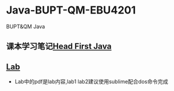 # Java-BUPT-QM-EBU4201
BUPT&QM Java

## 课本学习笔记[Head First Java](https://github.com/WangWang318/Java-BUPT-QM-EBU4201/tree/main/Head%20first%20Java)

## [Lab](https://github.com/WangWang318/Java-BUPT-QM-EBU4201/tree/main/Lab)
+ Lab中的pdf是lab内容,lab1 lab2建议使用sublime配合dos命令完成
